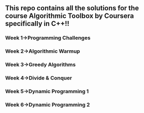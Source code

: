 <h2>This repo contains all the solutions for the course Algorithmic Toolbox by Coursera specifically in C++!!</h2>
  <h3>Week 1->Programming Challenges</h3>
  <h3>Week 2->Algorithmic Warmup</h3>
  <h3>Week 3->Greedy Algorithms</h3>
  <h3>Week 4->Divide & Conquer</h3>
  <h3>Week 5->Dynamic Programming 1</h3>
  <h3>Week 6->Dynamic Programming 2</h3>
